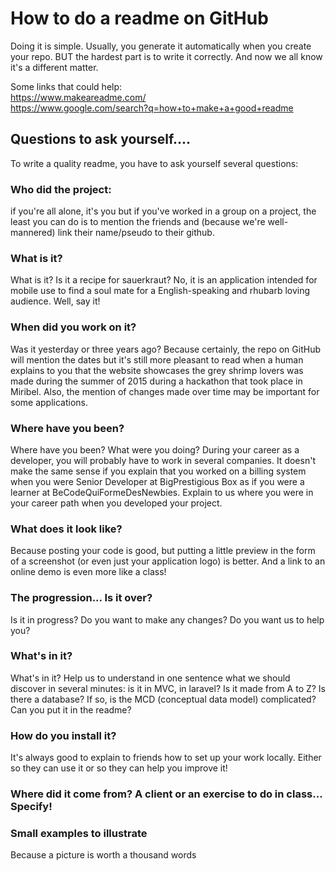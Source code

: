 # How to do a readme on GitHub
Doing it is simple. Usually, you generate it automatically when you create your repo. BUT the hardest part is to write it correctly. And now we all know it's a different matter.

Some links that could help:    
https://www.makeareadme.com/    
https://www.google.com/search?q=how+to+make+a+good+readme    

## Questions to ask yourself....
To write a quality readme, you have to ask yourself several questions:

### Who did the project:
if you're all alone, it's you but if you've worked in a group on a project, 
the least you can do is to mention the friends and (because we're well-mannered) link their name/pseudo to their github.

### What is it? 
What is it? Is it a recipe for sauerkraut? No, it is an application intended for mobile use to find a soul mate for
a English-speaking and rhubarb loving audience. Well, say it!

### When did you work on it? 
Was it yesterday or three years ago? Because certainly, the repo on GitHub will mention the dates
but it's still more pleasant to read when a human explains to you that the website showcases the grey shrimp lovers
was made during the summer of 2015 during a hackathon that took place in Miribel.
Also, the mention of changes made over time may be important for some applications.

### Where have you been?
Where have you been? What were you doing? During your career as a developer,
you will probably have to work in several companies. It doesn't make the same sense if you explain 
that you worked on a billing system when you were Senior Developer at BigPrestigious Box as if you were 
a learner at BeCodeQuiFormeDesNewbies. 
Explain to us where you were in your career path when you developed your project.

### What does it look like?
Because posting your code is good, but putting a little preview in the form of a screenshot 
(or even just your application logo) is better. 
And a link to an online demo is even more like a class!

### The progression... Is it over?
Is it in progress? Do you want to make any changes? Do you want us to help you?

### What's in it? 
What's in it? Help us to understand in one sentence what we should discover in several minutes:
is it in MVC, in laravel? Is it made from A to Z? Is there a database?
If so, is the MCD (conceptual data model) complicated? Can you put it in the readme?

### How do you install it?
It's always good to explain to friends how to set up your work locally. 
Either so they can use it or so they can help you improve it!

### Where did it come from? A client or an exercise to do in class... Specify!

### Small examples to illustrate
Because a picture is worth a thousand words
